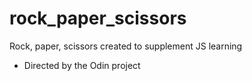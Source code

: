 # rock_paper_scissors

Rock, paper, scissors created to supplement JS learning
- Directed by the Odin project